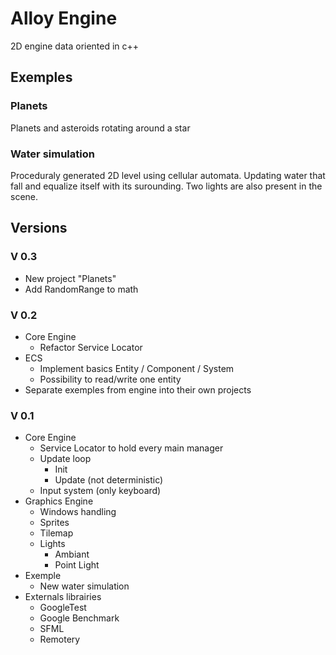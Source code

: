 # Alloy Engine
2D engine data oriented in c++

## Exemples

### Planets
Planets and asteroids rotating around a star

### Water simulation
Proceduraly generated 2D level using cellular automata. Updating water that fall and equalize itself with its surounding. Two lights are also present in the scene.

## Versions

### V 0.3
- New project "Planets"
- Add RandomRange to math

### V 0.2
- Core Engine 
	- Refactor Service Locator
- ECS
	- Implement basics Entity / Component / System
	- Possibility to read/write one entity
- Separate exemples from engine into their own projects

### V 0.1
- Core Engine 
	- Service Locator to hold every main manager
	- Update loop 
		- Init
		- Update (not deterministic)
	- Input system (only keyboard)
- Graphics Engine 
	- Windows handling
	- Sprites
	- Tilemap
	- Lights
		- Ambiant 
		- Point Light
- Exemple
	- New water simulation 
- Externals librairies
	- GoogleTest
	- Google Benchmark
	- SFML
	- Remotery
